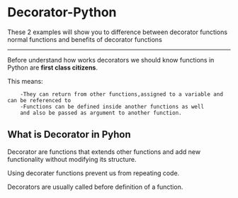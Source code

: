 # Decorator-Python

These 2 examples will show you to difference between decorator functions normal functions and benefits of decorator functions

---

Before understand how works decorators we should know functions in Python are __first class citizens__.

This means:

      	-They can return from other functions,assigned to a variable and can be referenced to
      	-Functions can be defined inside another functions as well
		and also be passed as argument to another function.
	
## What is Decorator in Pyhon

Decorator are functions that extends other functions and add new functionality without modifying its structure.

Using decorater functions prevent us from repeating code.

Decorators are usually called before definition of a function.
